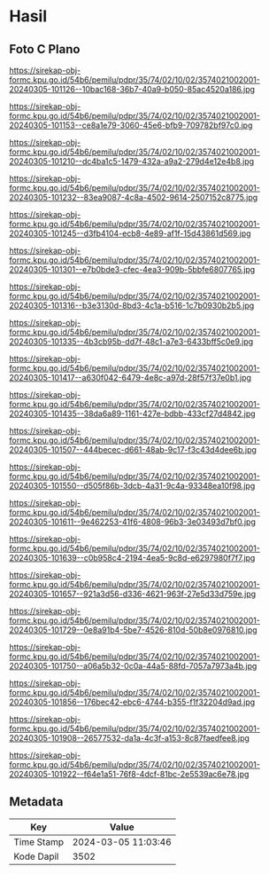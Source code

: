 # Hasil

## Foto C Plano

https://sirekap-obj-formc.kpu.go.id/54b6/pemilu/pdpr/35/74/02/10/02/3574021002001-20240305-101126--10bac168-36b7-40a9-b050-85ac4520a186.jpg

https://sirekap-obj-formc.kpu.go.id/54b6/pemilu/pdpr/35/74/02/10/02/3574021002001-20240305-101153--ce8a1e79-3060-45e6-bfb9-709782bf97c0.jpg

https://sirekap-obj-formc.kpu.go.id/54b6/pemilu/pdpr/35/74/02/10/02/3574021002001-20240305-101210--dc4ba1c5-1479-432a-a9a2-279d4e12e4b8.jpg

https://sirekap-obj-formc.kpu.go.id/54b6/pemilu/pdpr/35/74/02/10/02/3574021002001-20240305-101232--83ea9087-4c8a-4502-9614-2507152c8775.jpg

https://sirekap-obj-formc.kpu.go.id/54b6/pemilu/pdpr/35/74/02/10/02/3574021002001-20240305-101245--d3fb4104-ecb8-4e89-af1f-15d43861d569.jpg

https://sirekap-obj-formc.kpu.go.id/54b6/pemilu/pdpr/35/74/02/10/02/3574021002001-20240305-101301--e7b0bde3-cfec-4ea3-909b-5bbfe6807765.jpg

https://sirekap-obj-formc.kpu.go.id/54b6/pemilu/pdpr/35/74/02/10/02/3574021002001-20240305-101316--b3e3130d-8bd3-4c1a-b516-1c7b0930b2b5.jpg

https://sirekap-obj-formc.kpu.go.id/54b6/pemilu/pdpr/35/74/02/10/02/3574021002001-20240305-101335--4b3cb95b-dd7f-48c1-a7e3-6433bff5c0e9.jpg

https://sirekap-obj-formc.kpu.go.id/54b6/pemilu/pdpr/35/74/02/10/02/3574021002001-20240305-101417--a630f042-6479-4e8c-a97d-28f57f37e0b1.jpg

https://sirekap-obj-formc.kpu.go.id/54b6/pemilu/pdpr/35/74/02/10/02/3574021002001-20240305-101435--38da6a89-1161-427e-bdbb-433cf27d4842.jpg

https://sirekap-obj-formc.kpu.go.id/54b6/pemilu/pdpr/35/74/02/10/02/3574021002001-20240305-101507--444becec-d661-48ab-9c17-f3c43d4dee6b.jpg

https://sirekap-obj-formc.kpu.go.id/54b6/pemilu/pdpr/35/74/02/10/02/3574021002001-20240305-101550--d505f86b-3dcb-4a31-9c4a-93348ea10f98.jpg

https://sirekap-obj-formc.kpu.go.id/54b6/pemilu/pdpr/35/74/02/10/02/3574021002001-20240305-101611--9e462253-41f6-4808-96b3-3e03493d7bf0.jpg

https://sirekap-obj-formc.kpu.go.id/54b6/pemilu/pdpr/35/74/02/10/02/3574021002001-20240305-101639--c0b958c4-2194-4ea5-9c8d-e6297980f7f7.jpg

https://sirekap-obj-formc.kpu.go.id/54b6/pemilu/pdpr/35/74/02/10/02/3574021002001-20240305-101657--921a3d56-d336-4621-963f-27e5d33d759e.jpg

https://sirekap-obj-formc.kpu.go.id/54b6/pemilu/pdpr/35/74/02/10/02/3574021002001-20240305-101729--0e8a91b4-5be7-4526-810d-50b8e0976810.jpg

https://sirekap-obj-formc.kpu.go.id/54b6/pemilu/pdpr/35/74/02/10/02/3574021002001-20240305-101750--a06a5b32-0c0a-44a5-88fd-7057a7973a4b.jpg

https://sirekap-obj-formc.kpu.go.id/54b6/pemilu/pdpr/35/74/02/10/02/3574021002001-20240305-101856--176bec42-ebc6-4744-b355-f1f32204d9ad.jpg

https://sirekap-obj-formc.kpu.go.id/54b6/pemilu/pdpr/35/74/02/10/02/3574021002001-20240305-101908--26577532-da1a-4c3f-a153-8c87faedfee8.jpg

https://sirekap-obj-formc.kpu.go.id/54b6/pemilu/pdpr/35/74/02/10/02/3574021002001-20240305-101922--f64e1a51-76f8-4dcf-81bc-2e5539ac6e78.jpg


## Metadata

| Key        | Value               |
| ---------- | ------------------- |
| Time Stamp | 2024-03-05 11:03:46 |
| Kode Dapil | 3502                |



